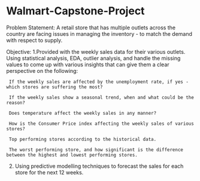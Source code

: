 # Walmart-Capstone-Project

Problem Statement: A retail store that has multiple outlets across the country are facing issues in managing the inventory - to match the demand with respect to supply.

Objective:
1.Provided with the weekly sales data for their various outlets. Using statistical analysis, EDA, outlier analysis, and handle the missing values to come up with various insights that can give them a clear perspective on the following: 

     If the weekly sales are affected by the unemployment rate, if yes - which stores are suffering the most? 
     
     If the weekly sales show a seasonal trend, when and what could be the reason? 
     
     Does temperature affect the weekly sales in any manner? 
     
     How is the Consumer Price index affecting the weekly sales of various stores? 
     
     Top performing stores according to the historical data. 
     
     The worst performing store, and how significant is the difference between the highest and lowest performing stores. 
     
2. Using predictive modelling techniques to forecast the sales for each store for the next 12 weeks.
